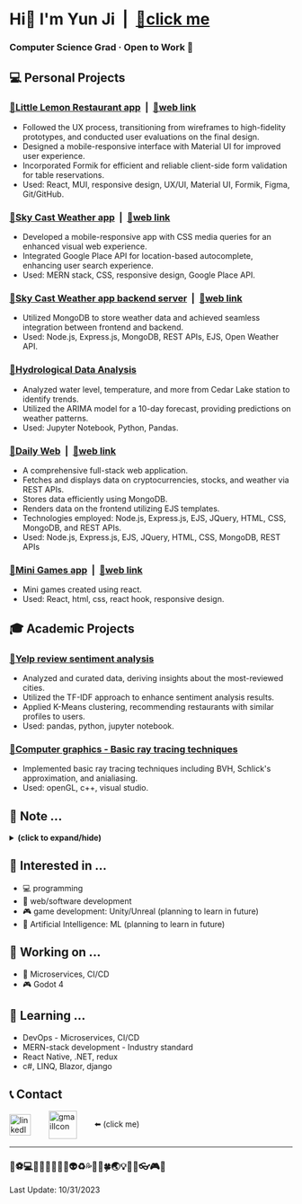 # Hi👋 I'm Yun Ji &nbsp;|&nbsp; [🔗click me](https://yunji0387.github.io/my-portfolio/)
### **Computer Science Grad** &#183; **Open to Work** 👀

## 💻 Personal Projects

### [🔗**Little Lemon Restaurant app**](https://github.com/yunji0387/meta-fe-capstone) &nbsp;|&nbsp; [🔗web link](https://meta-fe-capstone.vercel.app/)
- Followed the UX process, transitioning from wireframes to high-fidelity prototypes, and conducted user
evaluations on the final design.
- Designed a mobile-responsive interface with Material UI for improved user experience.
- Incorporated Formik for efficient and reliable client-side form validation for table reservations.
- Used: React, MUI, responsive design, UX/UI, Material UI, Formik, Figma, Git/GitHub.

### [🔗**Sky Cast Weather app**](https://github.com/yunji0387/weather-app) &nbsp;|&nbsp; [🔗web link](https://sky-cast-854836ef4892.herokuapp.com/)
- Developed a mobile-responsive app with CSS media queries for an enhanced visual web experience.
- Integrated Google Place API for location-based autocomplete, enhancing user search experience.
- Used: MERN stack, CSS, responsive design, Google Place API.

### [🔗**Sky Cast Weather app backend server**](https://github.com/yunji0387/weather-app-backend) &nbsp;|&nbsp; [🔗web link](https://sky-cast-backend-b4e180440fb6.herokuapp.com/)
- Utilized MongoDB to store weather data and achieved seamless integration between frontend and backend.
- Used: Node.js, Express.js, MongoDB, REST APIs, EJS, Open Weather API.

### [🔗**Hydrological Data Analysis**](https://github.com/yunji0387/hydrological_analysis)
- Analyzed water level, temperature, and more from Cedar Lake station to identify trends.
- Utilized the ARIMA model for a 10-day forecast, providing predictions on weather patterns.
- Used: Jupyter Notebook, Python, Pandas.

### [🔗**Daily Web**](https://github.com/yunji0387/DailyWebBlog-v1) &nbsp;|&nbsp; [🔗web link](https://dailyweb-51c4ca40411a.herokuapp.com/)
- A comprehensive full-stack web application.
- Fetches and displays data on cryptocurrencies, stocks, and weather via REST APIs.
- Stores data efficiently using MongoDB.
- Renders data on the frontend utilizing EJS templates.
- Technologies employed: Node.js, Express.js, EJS, JQuery, HTML, CSS, MongoDB, and REST APIs.
- Used: Node.js, Express.js, EJS, JQuery, HTML, CSS, MongoDB, REST APIs

### [🔗**Mini Games app**](https://github.com/yunji0387/react-game-web) &nbsp;|&nbsp; [🔗web link](https://yunji0387.github.io/react-game-web/)
- Mini games created using react.
- Used: React, html, css, react hook, responsive design.

## 🎓 Academic Projects
### [🔗Yelp review sentiment analysis](https://github.com/Makiato1999/COMP4710_Yelp)
- Analyzed and curated data, deriving insights about the most-reviewed cities.
- Utilized the TF-IDF approach to enhance sentiment analysis results.
- Applied K-Means clustering, recommending restaurants with similar profiles to users.
- Used: pandas, python, jupyter notebook.  

### [🔗Computer graphics - Basic ray tracing techniques](https://github.com/yunji0387/Ray_Tracing_Project)
- Implemented basic ray tracing techniques including BVH, Schlick's approximation, and anialiasing.
- Used: openGL, c++, visual studio.

## 📄 Note ...
<details close>
<summary><b>(click to expand/hide)</b></summary>
<!-- MarkdownTOC -->

- [🔗DevOps notes](https://github.com/yunji0387/devops-note)
- [🔗Computer Science notes](https://github.com/yunji0387/cs-note)
- [🔗Microsoft Azure notes](https://github.com/yunji0387/microsoft-azure-notes)
- [🔗UX/UI Design Principles](https://github.com/yunji0387/ux-ui-note)
- [🔗.NET commands](https://github.com/yunji0387/dotnet_commands)
- [🔗Git commands](https://github.com/yunji0387/GitCommands)
- [🔗React commands](https://github.com/yunji0387/react-commands)
- [🔗JavaScript commands](https://github.com/yunji0387/JS-Template) (Node.js, jQuery included)
- [🔗HTML metadata commands](https://github.com/yunji0387/html_notes)
- [🔗Mongo/Mongoose commands](https://github.com/yunji0387/Mongo-Mongoose-Commands)
- [🔗Django commands](https://github.com/yunji0387/django-commands)
- [🔗C# commands](https://github.com/yunji0387/CSharp_commands)
- [🔗AVR Microcontroller commands](https://github.com/yunji0387/AVR-Microcontroller-commands/tree/main)

<!-- /MarkdownTOC -->
</details>

## 👀 Interested in ...
- 💻 programming
- 📱 web/software development
- 🎮 game development: Unity/Unreal (planning to learn in future)
- 👤 Artificial Intelligence: ML (planning to learn in future)

## 🔭 Working on ...
- 🔰 Microservices, CI/CD
- 🎮 Godot 4

## 🌱 Learning ...
- DevOps - Microservices, CI/CD
- MERN-stack development - Industry standard
- React Native, .NET, redux
- c#, LINQ, Blazor, django

## 📞 Contact
<a href="https://www.linkedin.com/in/yun-ji-how-64025220a/" target="blank"><img align="center" src="https://raw.githubusercontent.com/rahuldkjain/github-profile-readme-generator/master/src/images/icons/Social/linked-in-alt.svg" alt="linkedIn" height="38" width="38" /></a>
&nbsp;&nbsp;&nbsp;&nbsp;&nbsp;&nbsp;
<a href="mailto:yunji0387@gmail.com" target="blank"><img align="center" src="https://upload.wikimedia.org/wikipedia/commons/4/4e/Gmail_Icon.png" alt="gmailIcon" height="50" width="50" /></a>
&nbsp;&nbsp;&nbsp;&nbsp;&nbsp;&nbsp; 
⬅️ (click me)

---

### 👞⚽💻📱🏢🍌🚀🔰🚯👽♻️💦🐔🐰🍀🌏💡🌇🗿👓🎮🔗
Last Update: 10/31/2023
